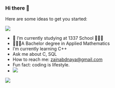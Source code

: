 ### Hi there 👋

<!--
**zainabdnaya/zainabdnaya** is a ✨ _special_ ✨ repository because its `README.md` (this file) appears on your GitHub profile.-->

Here are some ideas to get you started:

  ![](https://komarev.com/ghpvc/?username=zainabdnaya)
- 🎯 I’m currently studying at 1337 School 👩🏻‍💻
-  👩🏻‍🏫A Bachelor degree in Applied Mathematics
- I’m currently learning C++ </br> 
- Ask me about C, SQL</br>
- How to reach me: zainabdnaya@gmail.com</br>
- Fun fact: coding is lifestyle.</br>
- <img src ="https://github-readme-stats.vercel.app/api?username=zainabdnaya&bg_color=30,e96443,904e95&title_color=fff&text_color=fff"/>
<img src="https://1337-readme.vercel.app/api/profile?cursus=42cursus&white=true&login=zdnaya"/>
